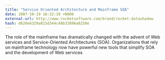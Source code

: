 ```yaml
---
title: "Service Oriented Architecture and Mainframe SOA"
date: 2007-10-19 16:32:19 +0000
external-url: http://www.rocketsoftware.com/brand/rocket-datashadow
hash: d626e6329a815d344c48b33896a8258e
---
```


The role of the mainframe has dramatically changed with the advent of Web services and Service-Oriented Architectures (SOA). Organizations that rely on mainframe technology now have powerful new tools that simplify SOA and the development of Web services
